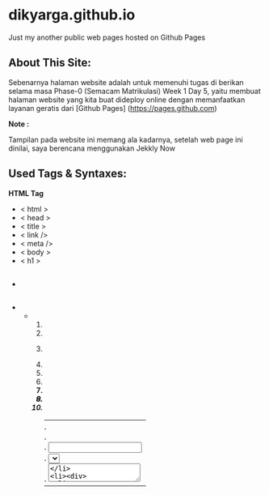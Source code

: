 # dikyarga.github.io
Just my another public web pages hosted on Github Pages

## About This Site:
Sebenarnya halaman website adalah untuk memenuhi tugas di berikan selama masa Phase-0 (Semacam Matrikulasi) Week 1 Day 5,
yaitu membuat halaman website yang kita buat dideploy online dengan memanfaatkan layanan geratis dari [Github Pages] (https://pages.github.com)

__Note :__

Tampilan pada website ini memang ala kadarnya, setelah web page ini dinilai, saya berencana menggunakan Jekkly Now

## Used Tags & Syntaxes:
__HTML Tag__

- < html >
- < head >
- < title >
- < link />
- < meta />
- < body >
- < h1 >
- <h2>
- <ul>
- <ol>
- <li>
- <p>
- <img/>
- <br/>
- <b>
- <i>
- <table>
- <tr>
- <td>
- <form>
- <label>
- <input>
- <select>
- <textarea>
- <div>
- <footer>

_WOW banyak sekali ternyata tag dalam halam sesederhana itu_

__CSS Tag & Atribut__
- ID #
- Class .
- width
- height
- margin
- padding
- background
- - background-color
- - background-size
- text-align
- border
- - border-radius
- - border-style
- font-family
- font-size
- font-style
- color
- float
- display
- letter-spacing
- line-height
- text-transform
- linear-gradient

## About Me

Hallo semua, perkenakan nama saya Diky Arga Anggara, panggil aja Diky.
Saya masih berstatus mahasiswa sekarang, saya kuliah jurusan Teknik Informatika di UDINUS (Universitas Dian Nuswantoro) Semarang.

Selain kuliah, saya senang berkomunitas, saya seorang yang antusias tentang open-source, khusunya dibidang software. Karena itu, Saya tergabung di komunitas Doscom.org (Dinus Open Source Community) dan Mozilla Foundation sebagai Firefox Student Ambassador (dulunya) & Mozilla Tech Speaker (sekarang).

Kedua komunitas tersbut adalah organisasi non-profit, untuk mencari penghasilan saya berkerja sebagai front-end web programmer di GNEWS.id (dulunnya) & MailTarget.co (sekarang).

Tech stack yang biasa saya gunakan adalah Laravel 5+ untuk back-end dan VueJS 2+ untuk front-end.

Kalo pengen kepo tentang saya, mampir saja ke : [DikyArga.com] (http://dikyarga.com) disana ada link untuk ke social media + chat Telegram saya 😄
